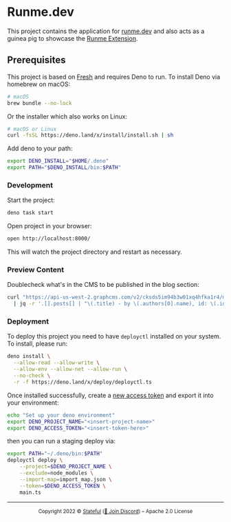 # Runme.dev

This project contains the application for [runme.dev](https://runme.dev) and
also acts as a guinea pig to showcase the
[Runme Extension](https://marketplace.visualstudio.com/items?itemName=stateful.runme).

## Prerequisites

This project is based on [Fresh](https://fresh.deno.dev/) and requires Deno to
run. To install Deno via homebrew on macOS:

```sh
# macOS
brew bundle --no-lock
```

Or the installer which also works on Linux:

```sh
# macOS or Linux
curl -fsSL https://deno.land/x/install/install.sh | sh
```

Add deno to your path:

```sh
export DENO_INSTALL="$HOME/.deno"
export PATH="$DENO_INSTALL/bin:$PATH"
```

### Development

Start the project:

```sh { background=true }
deno task start
```

Open project in your browser:

```sh { interactive=false }
open http://localhost:8000/
```

This will watch the project directory and restart as necessary.

### Preview Content

Doublecheck what's in the CMS to be published in the blog section:

```sh { interactive=false }
curl "https://api-us-west-2.graphcms.com/v2/cksds5im94b3w01xq4hfka1r4/master?query=$(deno run -A query.ts)" --compressed 2>/dev/null \
  | jq -r '.[].posts[] | "\(.title) - by \(.authors[0].name), id: \(.id)"'
```

### Deployment

To deploy this project you need to have `deployctl` installed on your system. To
install, please run:

```sh
deno install \
  --allow-read --allow-write \
  --allow-env --allow-net --allow-run \
  --no-check \
  -r -f https://deno.land/x/deploy/deployctl.ts
```

Once installed successfully, create a
[new access token](https://dash.deno.com/account#access-tokens) and export it
into your environment:

```sh
echo "Set up your deno environment"
export DENO_PROJECT_NAME="<insert-project-name>"
export DENO_ACCESS_TOKEN="<insert-token-here>"
```

then you can run a staging deploy via:

```sh { background=true }
export PATH="~/.deno/bin:$PATH"
deployctl deploy \
    --project=$DENO_PROJECT_NAME \
    --exclude=node_modules \
    --import-map=import_map.json \
    --token=$DENO_ACCESS_TOKEN \
    main.ts
```

---

<p align="center"><small>Copyright 2022 © <a href="https://stateful.com/">Stateful</a> (<a href="https://discord.gg/BQm8zRCBUY">💬 Join Discord</a>) – Apache 2.0 License</small> </p>
